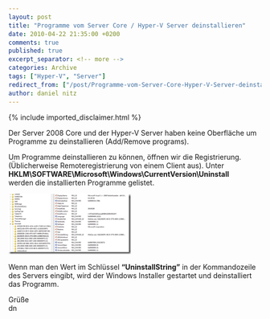 ```yaml
---
layout: post
title: "Programme vom Server Core / Hyper-V Server deinstallieren"
date: 2010-04-22 21:35:00 +0200
comments: true
published: true
excerpt_separator: <!-- more -->
categories: Archive
tags: ["Hyper-V", "Server"]
redirect_from: ["/post/Programme-vom-Server-Core-Hyper-V-Server-deinstallieren", "/post/programme-vom-server-core-hyper-v-server-deinstallieren"]
author: daniel nitz
---
```

<!-- more -->
{% include imported_disclaimer.html %}
<p>Der Server 2008 Core und der Hyper-V Server haben keine Oberfläche um Programme zu deinstallieren (Add/Remove programs).</p>  <p>Um Programme deinstallieren zu können, öffnen wir die Registrierung. (Üblicherweise Remoteregistrierung von einem Client aus). Unter    <br /><strong>HKLM\SOFTWARE\Microsoft\Windows\CurrentVersion\Uninstall</strong>    <br />werden die installierten Programme gelistet.</p>  <p><a href="/assets/image_102.png" target="_blank"><img style="border-bottom: 0px; border-left: 0px; display: inline; border-top: 0px; border-right: 0px" title="image" border="0" alt="image" src="/assets/image_thumb_102.png" width="244" height="120" /></a> </p>  <p>Wenn man den Wert im Schlüssel <strong>“UninstallString”</strong> in der Kommandozeile des Servers eingibt, wird der Windows Installer gestartet und deinstalliert das Programm.</p>  <p>Grüße   <br />dn</p>
